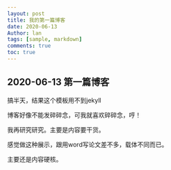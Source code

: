 ```yaml
---
layout: post
title: 我的第一篇博客
date: 2020-06-13
Author: lan
tags: [sample, markdown]
comments: true
toc: true
---
```


## 2020-06-13 第一篇博客

搞半天，结果这个模板用不到jekyll

博客好像不能发碎碎念，可我就喜欢碎碎念，哼！

我再研究研究。主要是内容要干货。

感觉做这种展示，跟用word写论文差不多，载体不同而已。

主要还是内容硬核。

